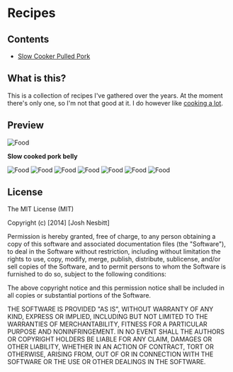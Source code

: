 # Recipes


## Contents

* [Slow Cooker Pulled Pork](https://github.com/joshnesbitt/recipes/blob/master/recipes/slow-cooker-pulled-pork.md)


## What is this?

This is a collection of recipes I've gathered over the years. At the moment there's only one, so I'm not that good at it. I do however like [cooking a lot](http://instagram.com/joshnesbitt).


## Preview

![Food](http://photos-a.ak.instagram.com/hphotos-ak-xfa1/10584800_1510832215796024_22520240_n.jpg)

__Slow cooked pork belly__

![Food](http://photos-a.ak.instagram.com/hphotos-ak-xaf1/10598622_1465201643765256_1998931435_n.jpg)
![Food](http://photos-c.ak.instagram.com/hphotos-ak-xaf1/10601869_811069952246466_2064807949_n.jpg)
![Food](http://photos-b.ak.instagram.com/hphotos-ak-xaf1/10560906_809984495712249_1132484712_n.jpg)
![Food](http://photos-e.ak.instagram.com/hphotos-ak-xpf1/10468000_1448880285389092_1369333379_n.jpg)
![Food](http://photos-h.ak.instagram.com/hphotos-ak-xfp1/10449003_1434102240204039_2079165677_n.jpg)
![Food](http://photos-a.ak.instagram.com/hphotos-ak-xpa1/10432045_1519132194975224_103371450_n.jpg)
![Food](http://photos-c.ak.instagram.com/hphotos-ak-xap1/925518_256229967911106_1122021019_n.jpg)


## License

The MIT License (MIT)

Copyright (c) [2014] [Josh Nesbitt]

Permission is hereby granted, free of charge, to any person obtaining a copy
of this software and associated documentation files (the "Software"), to deal
in the Software without restriction, including without limitation the rights
to use, copy, modify, merge, publish, distribute, sublicense, and/or sell
copies of the Software, and to permit persons to whom the Software is
furnished to do so, subject to the following conditions:

The above copyright notice and this permission notice shall be included in all
copies or substantial portions of the Software.

THE SOFTWARE IS PROVIDED "AS IS", WITHOUT WARRANTY OF ANY KIND, EXPRESS OR
IMPLIED, INCLUDING BUT NOT LIMITED TO THE WARRANTIES OF MERCHANTABILITY,
FITNESS FOR A PARTICULAR PURPOSE AND NONINFRINGEMENT. IN NO EVENT SHALL THE
AUTHORS OR COPYRIGHT HOLDERS BE LIABLE FOR ANY CLAIM, DAMAGES OR OTHER
LIABILITY, WHETHER IN AN ACTION OF CONTRACT, TORT OR OTHERWISE, ARISING FROM,
OUT OF OR IN CONNECTION WITH THE SOFTWARE OR THE USE OR OTHER DEALINGS IN THE
SOFTWARE.
